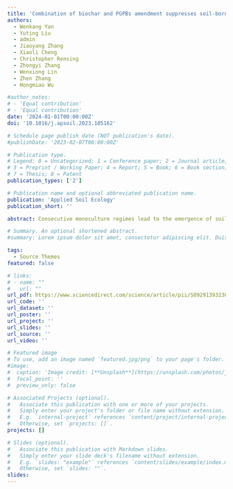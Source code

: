 ```yaml
---
title: 'Combination of biochar and PGPBs amendment suppresses soil-borne pathogens by modifying plant-associated microbiome'
authors:
  - Wenkang Yan
  - Yuting Liu
  - admin
  - Jiaoyang Zhang
  - Xiaoli Cheng
  - Christopher Rensing
  - Zhongyi Zhang
  - Wenxiong Lin
  - Zhen Zhang
  - Hongmiao Wu

#author_notes:
# - 'Equal contribution'
# - 'Equal contribution'
date: '2024-01-01T00:00:00Z'
doi: '10.1016/j.apsoil.2023.105162'

# Schedule page publish date (NOT publication's date).
#publishDate: '2023-02-07T00:00:00Z'

# Publication type.
# Legend: 0 = Uncategorized; 1 = Conference paper; 2 = Journal article;
# 3 = Preprint / Working Paper; 4 = Report; 5 = Book; 6 = Book section;
# 7 = Thesis; 8 = Patent
publication_types: ['2']

# Publication name and optional abbreviated publication name.
publication: 'Applied Soil Ecology'
publication_short: ''

abstract: Consecutive monoculture regimes lead to the emergence of soil-borne diseases, which in turn impair plant growth and soil health, and restrict sustainable agricultural production. Biochar and plant growth-promoting bacteria (PGPBs) amendment in soil is considered a potential strategy for reducing soil-borne diseases. However, the combined effects of biochar and PGPBs on plant microbiomes and the subsequent consequences on plant performance remain largely unexplored. Here, we investigated the mechanisms on how biochar and biochar combined with a Bacillus synthetic community (SynCom) alleviated replant disease in Radix pseudostellariae by modulating rhizosphere soil protistan and plant microbial communities based on lab and field experiment. First, we found that biochar with Bacillus SynCom treatment increased the abundance of beneficial Bacillus spp. and Pseudomonas spp. after exposure to Fusarium oxysporum. Field experiments showed that biochar alone and combined with Bacillus SynCom improved the physiological traits and main components of Radix pseudostellariae. Besides, we found both two treatments increased Bacillus abundances in the root and soil, and significantly decreased Fusarium oxysporum density in the three compartments. Last, we validated that the combined treatment significantly decreased the relative abundance of pathogenic Ralstonia, promoted the abundance of Bacillus in the root and Paenibacillus in the leaf, and increased the abundance of the predatory protists Cercomonas and Paracercomonas in the soil. In addition, the combined amendment significantly increased the relative abundance of parasitic protists and decreased the plant pathogens. Meanwhile, the abundance of soil parasitic protists exhibited a significantly negative relationship with F. oxysporum density, and positive relationship with Bacillus density. Especially, soil pH and NO3−-N had a significantly indirect and positive effect on the parasitic protists and biomass by influencing bacterial richness of R. pseudostellariae leaf and root. Overall, our results revealed that amendment with combined biochar and Bacillus SynCom efficiently improved soil-borne disease suppression and plant physiological parameters by remodeling the plant and rhizosphere microbiome. This study provides a practical basis for more sustainable agriculture by promoting plant health through the modulation of plant and soil microbiomes.

# Summary. An optional shortened abstract.
#summary: Lorem ipsum dolor sit amet, consectetur adipiscing elit. Duis posuere tellus ac convallis placerat. Proin tincidunt magna sed ex sollicitudin condimentum.

tags:
  - Source Themes
featured: false

# links:
# - name: ""
#   url: ""
url_pdf: https://www.sciencedirect.com/science/article/pii/S0929139323003608
url_code: ''
url_dataset: ''
url_poster: ''
url_project: ''
url_slides: ''
url_source: ''
url_video: ''

# Featured image
# To use, add an image named `featured.jpg/png` to your page's folder.
#image:
#  caption: 'Image credit: [**Unsplash**](https://unsplash.com/photos/jdD8gXaTZsc)'
#  focal_point: ''
#  preview_only: false

# Associated Projects (optional).
#   Associate this publication with one or more of your projects.
#   Simply enter your project's folder or file name without extension.
#   E.g. `internal-project` references `content/project/internal-project/index.md`.
#   Otherwise, set `projects: []`.
projects: []

# Slides (optional).
#   Associate this publication with Markdown slides.
#   Simply enter your slide deck's filename without extension.
#   E.g. `slides: "example"` references `content/slides/example/index.md`.
#   Otherwise, set `slides: ""`.
slides:
---
```


